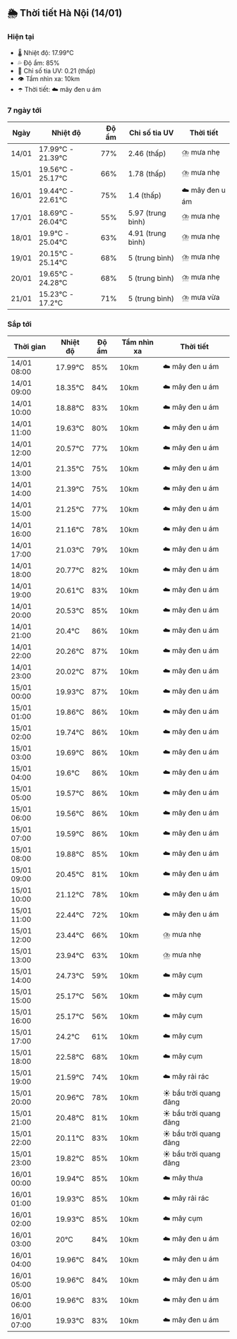## 🌦️ Thời tiết Hà Nội (14/01)

### Hiện tại

- 🌡️ Nhiệt độ: 17.99℃
- 💦 Độ ẩm: 85%
- 🌟 Chỉ số tia UV: 0.21 (thấp)
- 👁️ Tầm nhìn xa: 10km
- ☂️ Thời tiết: ☁️ mây đen u ám

### 7 ngày tới

| Ngày | Nhiệt độ | Độ ẩm | Chỉ số tia UV | Thời tiết |
| --- | --- | --- | --- | --- |
| 14/01 | 17.99℃ - 21.39℃ | 77% | 2.46 (thấp) | ⛈️ mưa nhẹ |
| 15/01 | 19.56℃ - 25.17℃ | 66% | 1.78 (thấp) | ⛈️ mưa nhẹ |
| 16/01 | 19.44℃ - 22.61℃ | 75% | 1.4 (thấp) | ☁️ mây đen u ám |
| 17/01 | 18.69℃ - 26.04℃ | 55% | 5.97 (trung bình) | ⛈️ mưa nhẹ |
| 18/01 | 19.9℃ - 25.04℃ | 63% | 4.91 (trung bình) | ⛈️ mưa nhẹ |
| 19/01 | 20.15℃ - 25.14℃ | 68% | 5 (trung bình) | ⛈️ mưa nhẹ |
| 20/01 | 19.65℃ - 24.28℃ | 68% | 5 (trung bình) | ⛈️ mưa nhẹ |
| 21/01 | 15.23℃ - 17.2℃ | 71% | 5 (trung bình) | ⛈️ mưa vừa |

### Sắp tới

| Thời gian | Nhiệt độ | Độ ẩm | Tầm nhìn xa | Thời tiết |
| --- | --- | --- | --- | --- |
| 14/01 08:00 | 17.99℃ | 85% | 10km | ☁️ mây đen u ám |
| 14/01 09:00 | 18.35℃ | 84% | 10km | ☁️ mây đen u ám |
| 14/01 10:00 | 18.88℃ | 83% | 10km | ☁️ mây đen u ám |
| 14/01 11:00 | 19.63℃ | 80% | 10km | ☁️ mây đen u ám |
| 14/01 12:00 | 20.57℃ | 77% | 10km | ☁️ mây đen u ám |
| 14/01 13:00 | 21.35℃ | 75% | 10km | ☁️ mây đen u ám |
| 14/01 14:00 | 21.39℃ | 75% | 10km | ☁️ mây đen u ám |
| 14/01 15:00 | 21.25℃ | 77% | 10km | ☁️ mây đen u ám |
| 14/01 16:00 | 21.16℃ | 78% | 10km | ☁️ mây đen u ám |
| 14/01 17:00 | 21.03℃ | 79% | 10km | ☁️ mây đen u ám |
| 14/01 18:00 | 20.77℃ | 82% | 10km | ☁️ mây đen u ám |
| 14/01 19:00 | 20.61℃ | 83% | 10km | ☁️ mây đen u ám |
| 14/01 20:00 | 20.53℃ | 85% | 10km | ☁️ mây đen u ám |
| 14/01 21:00 | 20.4℃ | 86% | 10km | ☁️ mây đen u ám |
| 14/01 22:00 | 20.26℃ | 87% | 10km | ☁️ mây đen u ám |
| 14/01 23:00 | 20.02℃ | 87% | 10km | ☁️ mây đen u ám |
| 15/01 00:00 | 19.93℃ | 87% | 10km | ☁️ mây đen u ám |
| 15/01 01:00 | 19.86℃ | 86% | 10km | ☁️ mây đen u ám |
| 15/01 02:00 | 19.74℃ | 86% | 10km | ☁️ mây đen u ám |
| 15/01 03:00 | 19.69℃ | 86% | 10km | ☁️ mây đen u ám |
| 15/01 04:00 | 19.6℃ | 86% | 10km | ☁️ mây đen u ám |
| 15/01 05:00 | 19.57℃ | 86% | 10km | ☁️ mây đen u ám |
| 15/01 06:00 | 19.56℃ | 86% | 10km | ☁️ mây đen u ám |
| 15/01 07:00 | 19.59℃ | 86% | 10km | ☁️ mây đen u ám |
| 15/01 08:00 | 19.88℃ | 85% | 10km | ☁️ mây đen u ám |
| 15/01 09:00 | 20.45℃ | 81% | 10km | ☁️ mây đen u ám |
| 15/01 10:00 | 21.12℃ | 78% | 10km | ☁️ mây đen u ám |
| 15/01 11:00 | 22.44℃ | 72% | 10km | ☁️ mây đen u ám |
| 15/01 12:00 | 23.44℃ | 66% | 10km | ⛈️ mưa nhẹ |
| 15/01 13:00 | 23.94℃ | 63% | 10km | ⛈️ mưa nhẹ |
| 15/01 14:00 | 24.73℃ | 59% | 10km | ☁️ mây cụm |
| 15/01 15:00 | 25.17℃ | 56% | 10km | ☁️ mây cụm |
| 15/01 16:00 | 25.17℃ | 56% | 10km | ☁️ mây cụm |
| 15/01 17:00 | 24.2℃ | 61% | 10km | ☁️ mây cụm |
| 15/01 18:00 | 22.58℃ | 68% | 10km | ☁️ mây cụm |
| 15/01 19:00 | 21.59℃ | 74% | 10km | ☁️ mây rải rác |
| 15/01 20:00 | 20.96℃ | 78% | 10km | ☀️ bầu trời quang đãng |
| 15/01 21:00 | 20.48℃ | 81% | 10km | ☀️ bầu trời quang đãng |
| 15/01 22:00 | 20.11℃ | 83% | 10km | ☀️ bầu trời quang đãng |
| 15/01 23:00 | 19.82℃ | 85% | 10km | ☀️ bầu trời quang đãng |
| 16/01 00:00 | 19.94℃ | 85% | 10km | ☁️ mây thưa |
| 16/01 01:00 | 19.93℃ | 85% | 10km | ☁️ mây rải rác |
| 16/01 02:00 | 19.93℃ | 85% | 10km | ☁️ mây cụm |
| 16/01 03:00 | 20℃ | 84% | 10km | ☁️ mây đen u ám |
| 16/01 04:00 | 19.96℃ | 84% | 10km | ☁️ mây đen u ám |
| 16/01 05:00 | 19.96℃ | 84% | 10km | ☁️ mây đen u ám |
| 16/01 06:00 | 19.96℃ | 83% | 10km | ☁️ mây đen u ám |
| 16/01 07:00 | 19.93℃ | 83% | 10km | ☁️ mây đen u ám |
